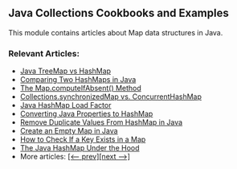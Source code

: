 ## Java Collections Cookbooks and Examples

This module contains articles about Map data structures in Java.

### Relevant Articles: 
- [Java TreeMap vs HashMap](https://www.baeldung.com/java-treemap-vs-hashmap)
- [Comparing Two HashMaps in Java](https://www.baeldung.com/java-compare-hashmaps)
- [The Map.computeIfAbsent() Method](https://www.baeldung.com/java-map-computeifabsent)
- [Collections.synchronizedMap vs. ConcurrentHashMap](https://www.baeldung.com/java-synchronizedmap-vs-concurrenthashmap)
- [Java HashMap Load Factor](https://www.baeldung.com/java-hashmap-load-factor)
- [Converting Java Properties to HashMap](https://www.baeldung.com/java-convert-properties-to-hashmap)
- [Remove Duplicate Values From HashMap in Java](https://www.baeldung.com/java-hashmap-delete-duplicates)
- [Create an Empty Map in Java](https://www.baeldung.com/java-create-empty-map)
- [How to Check If a Key Exists in a Map](https://www.baeldung.com/java-map-key-exists)
- [The Java HashMap Under the Hood](https://www.baeldung.com/java-hashmap-advanced)
- More articles: [[<-- prev]](/core-java-modules/core-java-collections-maps-2)[[next -->]](/core-java-modules/core-java-collections-maps-4)
